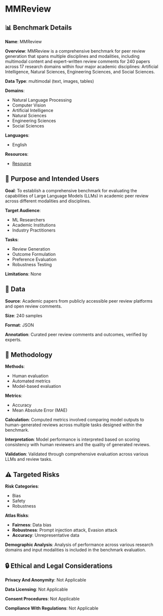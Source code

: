 # MMReview

## 📊 Benchmark Details

**Name**: MMReview

**Overview**: MMReview is a comprehensive benchmark for peer review generation that spans multiple disciplines and modalities, including multimodal content and expert-written review comments for 240 papers across 17 research domains within four major academic disciplines: Artificial Intelligence, Natural Sciences, Engineering Sciences, and Social Sciences.

**Data Type**: multimodal (text, images, tables)

**Domains**:
- Natural Language Processing
- Computer Vision
- Artificial Intelligence
- Natural Sciences
- Engineering Sciences
- Social Sciences

**Languages**:
- English

**Resources**:
- [Resource](https://arxiv.org/abs/2508.14146)

## 🎯 Purpose and Intended Users

**Goal**: To establish a comprehensive benchmark for evaluating the capabilities of Large Language Models (LLMs) in academic peer review across different modalities and disciplines.

**Target Audience**:
- ML Researchers
- Academic Institutions
- Industry Practitioners

**Tasks**:
- Review Generation
- Outcome Formulation
- Preference Evaluation
- Robustness Testing

**Limitations**: None

## 💾 Data

**Source**: Academic papers from publicly accessible peer review platforms and open review comments.

**Size**: 240 samples

**Format**: JSON

**Annotation**: Curated peer review comments and outcomes, verified by experts.

## 🔬 Methodology

**Methods**:
- Human evaluation
- Automated metrics
- Model-based evaluation

**Metrics**:
- Accuracy
- Mean Absolute Error (MAE)

**Calculation**: Computed metrics involved comparing model outputs to human-generated reviews across multiple tasks designed within the benchmark.

**Interpretation**: Model performance is interpreted based on scoring consistency with human reviewers and the quality of generated reviews.

**Validation**: Validated through comprehensive evaluation across various LLMs and review tasks.

## ⚠️ Targeted Risks

**Risk Categories**:
- Bias
- Safety
- Robustness

**Atlas Risks**:
- **Fairness**: Data bias
- **Robustness**: Prompt injection attack, Evasion attack
- **Accuracy**: Unrepresentative data

**Demographic Analysis**: Analysis of performance across various research domains and input modalities is included in the benchmark evaluation.

## 🔒 Ethical and Legal Considerations

**Privacy And Anonymity**: Not Applicable

**Data Licensing**: Not Applicable

**Consent Procedures**: Not Applicable

**Compliance With Regulations**: Not Applicable
